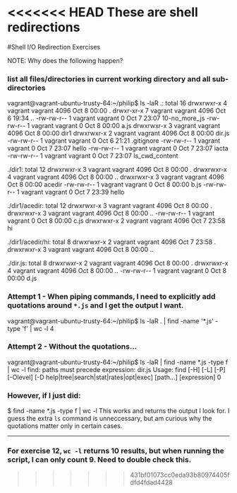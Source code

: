 <<<<<<< HEAD
**These are shell redirections**
=======
#Shell I/O Redirection Exercises

NOTE: Why does the following happen?

### list all files/directories in current working directory and all sub-directories

vagrant@vagrant-ubuntu-trusty-64:~/philip$ ls -laR
.:
total 16
drwxrwxr-x 4 vagrant vagrant 4096 Oct  8 00:00 .
drwxr-xr-x 7 vagrant vagrant 4096 Oct  6 19:34 ..
-rw-rw-r-- 1 vagrant vagrant    0 Oct  7 23:07 10-no_more_js
-rw-rw-r-- 1 vagrant vagrant    0 Oct  8 00:00 a.js
drwxrwxr-x 3 vagrant vagrant 4096 Oct  8 00:00 dir1
drwxrwxr-x 2 vagrant vagrant 4096 Oct  8 00:00 dir.js
-rw-rw-r-- 1 vagrant vagrant    0 Oct  6 21:21 .gitignore
-rw-rw-r-- 1 vagrant vagrant    0 Oct  7 23:07 hello
-rw-rw-r-- 1 vagrant vagrant    0 Oct  7 23:07 iacta
-rw-rw-r-- 1 vagrant vagrant    0 Oct  7 23:07 ls_cwd_content

./dir1:
total 12
drwxrwxr-x 3 vagrant vagrant 4096 Oct  8 00:00 .
drwxrwxr-x 4 vagrant vagrant 4096 Oct  8 00:00 ..
drwxrwxr-x 3 vagrant vagrant 4096 Oct  8 00:00 acedir
-rw-rw-r-- 1 vagrant vagrant    0 Oct  8 00:00 b.js
-rw-rw-r-- 1 vagrant vagrant    0 Oct  7 23:39 hello

./dir1/acedir:
total 12
drwxrwxr-x 3 vagrant vagrant 4096 Oct  8 00:00 .
drwxrwxr-x 3 vagrant vagrant 4096 Oct  8 00:00 ..
-rw-rw-r-- 1 vagrant vagrant    0 Oct  8 00:00 c.js
drwxrwxr-x 2 vagrant vagrant 4096 Oct  7 23:58 hi

./dir1/acedir/hi:
total 8
drwxrwxr-x 2 vagrant vagrant 4096 Oct  7 23:58 .
drwxrwxr-x 3 vagrant vagrant 4096 Oct  8 00:00 ..

./dir.js:
total 8
drwxrwxr-x 2 vagrant vagrant 4096 Oct  8 00:00 .
drwxrwxr-x 4 vagrant vagrant 4096 Oct  8 00:00 ..
-rw-rw-r-- 1 vagrant vagrant    0 Oct  8 00:00 d.js


### Attempt 1 - When piping commands, I need to explicitly add quotations around `*.js` and I get the output I want.
vagrant@vagrant-ubuntu-trusty-64:~/philip$ ls -laR . | find -name '*.js' -type 'f' | wc -l
4

### Attempt 2 - Without the quotations...
vagrant@vagrant-ubuntu-trusty-64:~/philip$ ls -laR | find -name *.js -type f | wc -l
find: paths must precede expression: dir.js
Usage: find [-H] [-L] [-P] [-Olevel] [-D help|tree|search|stat|rates|opt|exec] [path...] [expression]
0

### However, if I just did:
$ find -name *.js -type f | wc -l
This works and returns the output I look for. I guess the extra `ls` command is unneccessary, but am curious why the quotations matter only in certain cases.


----

### For exercise 12, `wc -l` returns 10 results, but when running the script, I can only count 9. Need to double check this.
>>>>>>> 431bf01073cc0eda93b80974405fdfd4fdad4428
